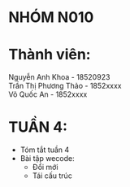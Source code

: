 # NHÓM N010  
# Thành viên:  
  Nguyễn Anh Khoa - 18520923  
  Trần Thị Phương Thảo - 1852xxxx  
  Võ Quốc An - 1852xxxx  
# TUẦN 4:  
  - Tóm tắt tuần 4  
  - Bài tập wecode:    
    - Đổi mới    
    - Tái cấu trúc    

